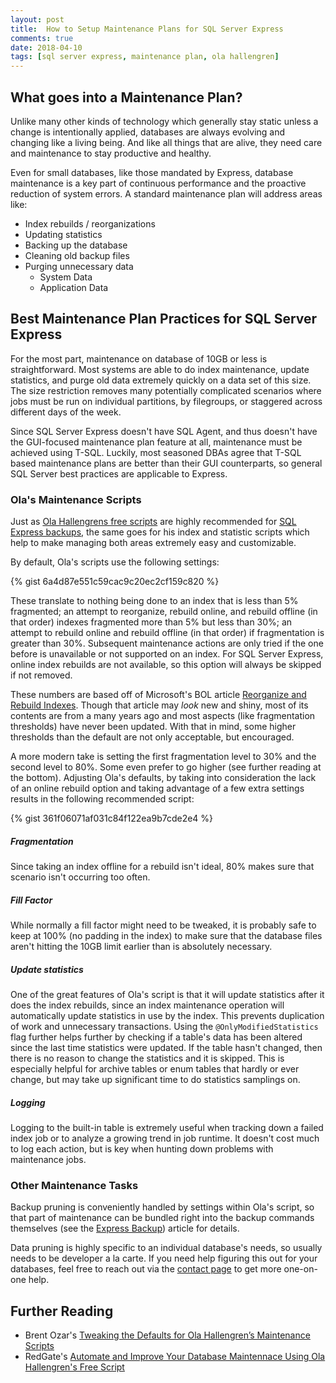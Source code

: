 ```yaml
---
layout: post
title:  How to Setup Maintenance Plans for SQL Server Express
comments: true
date: 2018-04-10
tags: [sql server express, maintenance plan, ola hallengren]
---
```


## What goes into a Maintenance Plan?

Unlike many other kinds of technology which generally stay static unless a
change is intentionally applied, databases are always evolving and changing
like a living being. And like all things that are alive, they need care and
maintenance to stay productive and healthy.

Even for small databases, like those mandated by Express, database maintenance is a
key part of continuous performance and the proactive reduction of system errors. A standard
maintenance plan will address areas like:

* Index rebuilds / reorganizations
* Updating statistics
* Backing up the database
* Cleaning old backup files
* Purging unnecessary data
  * System Data
  * Application Data


## Best Maintenance Plan Practices for SQL Server Express

For the most part, maintenance on database of 10GB or less is straightforward. Most
systems are able to do index maintenance, update statistics, and purge old data extremely
quickly on a data set of this size. The size restriction removes many potentially complicated
scenarios where jobs must be run on individual partitions, by filegroups, or staggered across
different days of the week.

Since SQL Server Express doesn't have SQL Agent, and thus doesn't have the GUI-focused
maintenance plan feature at all, maintenance must be achieved using T-SQL. Luckily, most seasoned
DBAs agree that T-SQL based maintenance plans are better than their GUI counterparts,
so general SQL Server best practices are applicable to Express.

### Ola's Maintenance Scripts

Just as [Ola Hallengrens free scripts](https://ola.hallengren.com/sql-server-backup.html) are highly recommended for [SQL Express backups](http://expressdb.io/sql-server-express-backups/), the same goes for his index and statistic scripts which help to make managing both areas extremely easy and customizable.

By default, Ola's scripts use the following settings:

{% gist 6a4d87e551c59cac9c20ec2cf159c820 %}

These translate to nothing being done to an index that is less than 5% fragmented;
an attempt to reorganize, rebuild online, and rebuild offline (in that order) indexes fragmented more
than 5% but less than 30%; an attempt to rebuild online and rebuild offline (in that order)
if fragmentation is greater than 30%. Subsequent maintenance actions are only tried if the
one before is unavailable or not supported on an index. For SQL Server Express, online index rebuilds
are not available, so this option will always be skipped if not removed.

These numbers are based off of Microsoft's BOL article [Reorganize and Rebuild Indexes](https://docs.microsoft.com/en-us/sql/relational-databases/indexes/reorganize-and-rebuild-indexes). Though that article may *look* new and shiny, most of its contents are from a many years ago and most aspects (like fragmentation thresholds) have never been updated. With that in mind, some higher thresholds than the default are not only acceptable, but encouraged.

A more modern take is setting the first fragmentation level to 30% and the second level to 80%. Some even
prefer to go higher (see further reading at the bottom). Adjusting Ola's defaults, by taking into consideration the lack of an online rebuild option and taking advantage of a few extra settings results in the following recommended script:

{% gist 361f06071af031c84f122ea9b7cde2e4 %}

##### Fragmentation
Since taking an index offline for a rebuild isn't ideal, 80% makes sure that scenario isn't
occurring too often.

##### Fill Factor
While normally a fill factor might need to be tweaked, it is
probably safe to keep at 100% (no padding in the index) to make sure that the database
files aren't hitting the 10GB limit earlier than is absolutely necessary.

##### Update statistics
One of the great features of Ola's script is that it will update statistics after it
does the index rebuilds, since an index maintenance operation will automatically
update statistics in use by the index. This prevents duplication of work and
unnecessary transactions. Using the `@OnlyModifiedStatistics` flag further helps further by checking if a table's data has been altered since the last time
statistics were updated. If the table hasn't changed, then there is no reason to change
the statistics and it is skipped. This is especially helpful for archive tables or enum tables that
hardly or ever change, but may take up significant time to do statistics samplings on.

##### Logging
Logging to the built-in table is extremely useful when tracking down a failed index job or
to analyze a growing trend in job runtime. It doesn't cost much to log each action,
but is key when hunting down problems with maintenance jobs.

### Other Maintenance Tasks

Backup pruning is conveniently handled by settings within Ola's script, so that part of
maintenance can be bundled right into the backup commands themselves (see the [Express Backup](http://expressdb.io/sql-server-express-backups/)) article for details.

Data pruning is highly specific to an individual database's needs, so usually needs to be
developer a la carte. If you need help figuring this out for your databases, feel free to
reach out via the [contact page](http://expressdb.io/contact/) to get more one-on-one help.

## Further Reading

* Brent Ozar's [Tweaking the Defaults for Ola Hallengren’s Maintenance Scripts](https://www.brentozar.com/archive/2014/12/tweaking-defaults-ola-hallengrens-maintenance-scripts/)
* RedGate's [Automate and Improve Your Database Maintennace Using Ola Hallengren's Free Script](https://www.red-gate.com/simple-talk/sql/database-administration/automate-and-improve-your-database-maintenance-using-ola-hallengrens-free-script/)
